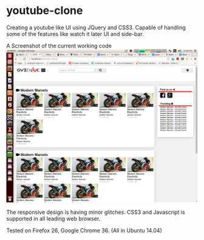 youtube-clone
=============

Creating a youtube like UI using JQuery and CSS3. Capable of handling some of the features like watch it later UI and side-bar.

A Screenshot of the current working code
![alt tag](https://raw.githubusercontent.com/netdotter787/netdotter787/master/gvidoc.png)


The responsive design is having minor glitches. CSS3 and Javascript is supported in all leading web browser.

Tested on Firefox 26, Google Chrome 36. (All in Ubuntu 14.04)
